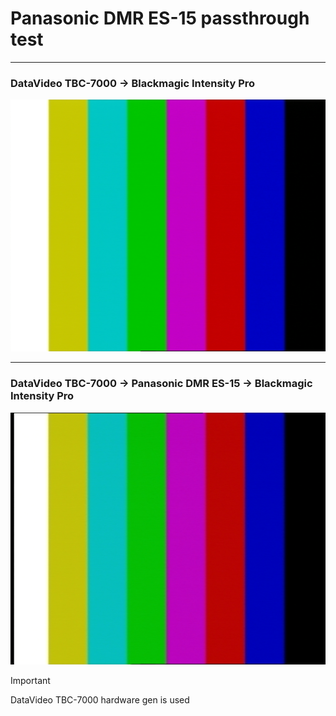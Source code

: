 # Panasonic DMR ES-15 passthrough test

<hr>

### DataVideo TBC-7000 -> Blackmagic Intensity Pro

![DIRECT.png](DIRECT.png)

<hr>

### DataVideo TBC-7000 -> Panasonic DMR ES-15 ->  Blackmagic Intensity Pro

![PASSTHROUGH.png](PASSTHROUGH.png)

> [!IMPORTANT]
> DataVideo TBC-7000 hardware gen is used